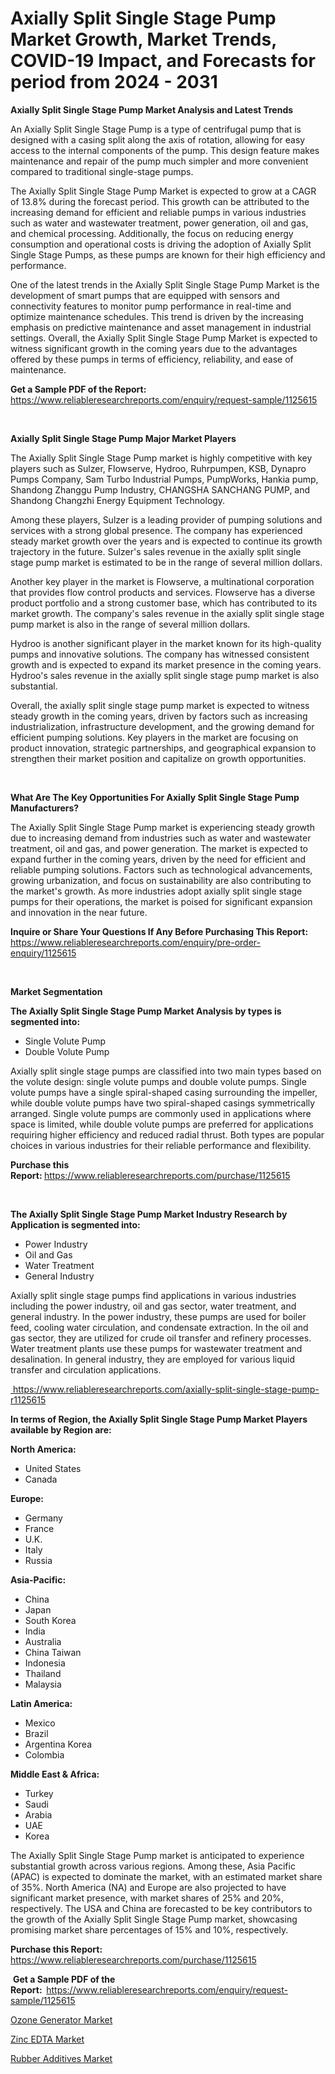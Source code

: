 <p><h1>Axially Split Single Stage Pump Market Growth, Market Trends, COVID-19 Impact, and Forecasts for period from 2024 - 2031</h1></p><p><strong>Axially Split Single Stage Pump Market Analysis and Latest Trends</strong></p>
<p><p>An Axially Split Single Stage Pump is a type of centrifugal pump that is designed with a casing split along the axis of rotation, allowing for easy access to the internal components of the pump. This design feature makes maintenance and repair of the pump much simpler and more convenient compared to traditional single-stage pumps. </p><p>The Axially Split Single Stage Pump Market is expected to grow at a CAGR of 13.8% during the forecast period. This growth can be attributed to the increasing demand for efficient and reliable pumps in various industries such as water and wastewater treatment, power generation, oil and gas, and chemical processing. Additionally, the focus on reducing energy consumption and operational costs is driving the adoption of Axially Split Single Stage Pumps, as these pumps are known for their high efficiency and performance.</p><p>One of the latest trends in the Axially Split Single Stage Pump Market is the development of smart pumps that are equipped with sensors and connectivity features to monitor pump performance in real-time and optimize maintenance schedules. This trend is driven by the increasing emphasis on predictive maintenance and asset management in industrial settings. Overall, the Axially Split Single Stage Pump Market is expected to witness significant growth in the coming years due to the advantages offered by these pumps in terms of efficiency, reliability, and ease of maintenance.</p></p>
<p><strong>Get a Sample PDF of the Report:&nbsp;</strong> <a href="https://www.reliableresearchreports.com/enquiry/request-sample/1125615">https://www.reliableresearchreports.com/enquiry/request-sample/1125615</a></p>
<p>&nbsp;</p>
<p><strong>Axially Split Single Stage Pump Major Market Players</strong></p>
<p><p>The Axially Split Single Stage Pump market is highly competitive with key players such as Sulzer, Flowserve, Hydroo, Ruhrpumpen, KSB, Dynapro Pumps Company, Sam Turbo Industrial Pumps, PumpWorks, Hankia pump, Shandong Zhanggu Pump Industry, CHANGSHA SANCHANG PUMP, and Shandong Changzhi Energy Equipment Technology.</p><p>Among these players, Sulzer is a leading provider of pumping solutions and services with a strong global presence. The company has experienced steady market growth over the years and is expected to continue its growth trajectory in the future. Sulzer's sales revenue in the axially split single stage pump market is estimated to be in the range of several million dollars.</p><p>Another key player in the market is Flowserve, a multinational corporation that provides flow control products and services. Flowserve has a diverse product portfolio and a strong customer base, which has contributed to its market growth. The company's sales revenue in the axially split single stage pump market is also in the range of several million dollars.</p><p>Hydroo is another significant player in the market known for its high-quality pumps and innovative solutions. The company has witnessed consistent growth and is expected to expand its market presence in the coming years. Hydroo's sales revenue in the axially split single stage pump market is also substantial.</p><p>Overall, the axially split single stage pump market is expected to witness steady growth in the coming years, driven by factors such as increasing industrialization, infrastructure development, and the growing demand for efficient pumping solutions. Key players in the market are focusing on product innovation, strategic partnerships, and geographical expansion to strengthen their market position and capitalize on growth opportunities.</p></p>
<p>&nbsp;</p>
<p><strong>What Are The Key Opportunities For Axially Split Single Stage Pump Manufacturers?</strong></p>
<p><p>The Axially Split Single Stage Pump market is experiencing steady growth due to increasing demand from industries such as water and wastewater treatment, oil and gas, and power generation. The market is expected to expand further in the coming years, driven by the need for efficient and reliable pumping solutions. Factors such as technological advancements, growing urbanization, and focus on sustainability are also contributing to the market's growth. As more industries adopt axially split single stage pumps for their operations, the market is poised for significant expansion and innovation in the near future.</p></p>
<p><strong>Inquire or Share Your Questions If Any Before Purchasing This Report:</strong> <a href="https://www.reliableresearchreports.com/enquiry/pre-order-enquiry/1125615">https://www.reliableresearchreports.com/enquiry/pre-order-enquiry/1125615</a></p>
<p>&nbsp;</p>
<p><strong>Market Segmentation</strong></p>
<p><strong>The Axially Split Single Stage Pump Market Analysis by types is segmented into:</strong></p>
<p><ul><li>Single Volute Pump</li><li>Double Volute Pump</li></ul></p>
<p><p>Axially split single stage pumps are classified into two main types based on the volute design: single volute pumps and double volute pumps. Single volute pumps have a single spiral-shaped casing surrounding the impeller, while double volute pumps have two spiral-shaped casings symmetrically arranged. Single volute pumps are commonly used in applications where space is limited, while double volute pumps are preferred for applications requiring higher efficiency and reduced radial thrust. Both types are popular choices in various industries for their reliable performance and flexibility.</p></p>
<p><strong>Purchase this Report:&nbsp;</strong><a href="https://www.reliableresearchreports.com/purchase/1125615">https://www.reliableresearchreports.com/purchase/1125615</a></p>
<p>&nbsp;</p>
<p><strong>The Axially Split Single Stage Pump Market Industry Research by Application is segmented into:</strong></p>
<p><ul><li>Power Industry</li><li>Oil and Gas</li><li>Water Treatment</li><li>General Industry</li></ul></p>
<p><p>Axially split single stage pumps find applications in various industries including the power industry, oil and gas sector, water treatment, and general industry. In the power industry, these pumps are used for boiler feed, cooling water circulation, and condensate extraction. In the oil and gas sector, they are utilized for crude oil transfer and refinery processes. Water treatment plants use these pumps for wastewater treatment and desalination. In general industry, they are employed for various liquid transfer and circulation applications.</p></p>
<p><a href="https://www.reliableresearchreports.com/axially-split-single-stage-pump-r1125615">&nbsp;https://www.reliableresearchreports.com/axially-split-single-stage-pump-r1125615</a></p>
<p><strong>In terms of Region, the Axially Split Single Stage Pump Market Players available by Region are:</strong></p>
<p>
    <p> <strong> North America: </strong>
        <ul>
            <li>United States</li>
            <li>Canada</li>
        </ul>
        </p> 
    <p> <strong> Europe: </strong>
        <ul>
            <li>Germany</li>
            <li>France</li>
            <li>U.K.</li>
            <li>Italy</li>
            <li>Russia</li>
        </ul>
        </p> 
    <p> <strong> Asia-Pacific: </strong>
        <ul>
            <li>China</li>
            <li>Japan</li>
            <li>South Korea</li>
            <li>India</li>
            <li>Australia</li>
            <li>China Taiwan</li>
            <li>Indonesia</li>
            <li>Thailand</li>
            <li>Malaysia</li>
        </ul>
        </p> 
    <p> <strong> Latin America: </strong>
        <ul>
            <li>Mexico</li>
            <li>Brazil</li>
            <li>Argentina Korea</li>
            <li>Colombia</li>
        </ul>
        </p> 
    <p> <strong> Middle East & Africa: </strong>
        <ul>
            <li>Turkey</li>
            <li>Saudi</li>
            <li>Arabia</li>
            <li>UAE</li>
            <li>Korea</li>
        </ul>
    </p>
    </p>
<p><p>The Axially Split Single Stage Pump market is anticipated to experience substantial growth across various regions. Among these, Asia Pacific (APAC) is expected to dominate the market, with an estimated market share of 35%. North America (NA) and Europe are also projected to have significant market presence, with market shares of 25% and 20%, respectively. The USA and China are forecasted to be key contributors to the growth of the Axially Split Single Stage Pump market, showcasing promising market share percentages of 15% and 10%, respectively.</p></p>
<p><strong>Purchase this Report: </strong><a href="https://www.reliableresearchreports.com/purchase/1125615">https://www.reliableresearchreports.com/purchase/1125615</a></p>
<p>&nbsp;<strong>Get a Sample PDF of the Report:&nbsp;&nbsp;</strong><a href="https://www.reliableresearchreports.com/enquiry/request-sample/1125615">https://www.reliableresearchreports.com/enquiry/request-sample/1125615</a></p>
<p><strong></strong></p>
<p><p><a href="https://boundless-drawbridge-702.notion.site/Ozone-Generator-Market-Share-Evolution-and-Market-Growth-Trends-2024-2031-f35b90026f094710bd38c0ad0745d6af">Ozone Generator Market</a></p><p><a href="https://issuu.com/reportprime-2/docs/zinc-edta-market-size-2030.pptx">Zinc EDTA Market</a></p><p><a href="https://gamy-alyssum-396.notion.site/Rubber-Additives-Market-Competitive-Analysis-Market-Trends-and-Forecast-to-2031-0f22a96087b140bd9eebd237b887423c">Rubber Additives Market</a></p></p>